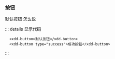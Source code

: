 ### 按钮
<ClientOnly>
  <xdd-button>默认按钮</xdd-button>
  <xdd-button type="success">怎么说</xdd-button>
</ClientOnly>

::: details 显示代码

```vue
  <xdd-button>默认按钮</xdd-button>
  <xdd-button type="success">成功按钮</xdd-button>
```

:::
